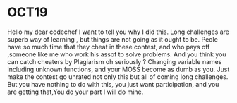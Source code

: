 # OCT19

Hello my dear codechef I want to tell you why I did this.
Long challenges are superb way of learning , but things are not going as it ought to be. Peole have so much time that they cheat in these contest, and who pays off ,someone like me who work his assof to solve problems.  And you think you can catch cheaters by Plagiarism oh seriously ? Changing variable names including unknown functions, and your MOSS become as dumb as you. Just make the contest go unrated not only this but all of coming long challenges. But you have nothing to do with this, you just want participation, and you are getting that,You do your part I will do mine.

<PEACE/>
<FaqEw/>
